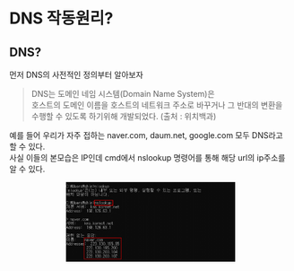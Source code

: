 # DNS 작동원리?

 ## DNS?
 먼저 DNS의 사전적인 정의부터 알아보자
 > DNS는 도메인 네임 시스템(Domain Name System)은   
 > 호스트의 도메인 이름을 호스트의 네트워크 주소로 바꾸거나 그 반대의 변환을 수행할 수 있도록 하기위해 개발되었다. 
(출처 : 위치백과)

예를 들어 우리가 자주 접하는 naver.com, daum.net, google.com 모두 DNS라고 할 수 있다.   
사실 이들의 본모습은 IP인데
cmd에서 nslookup 명령어를 통해 해당 url의 ip주소를 알 수 있다. 
<p align="center"><img src="../images/1.Internet/4-1.DNSexample.png" width="60%" height="60%"/></p>
